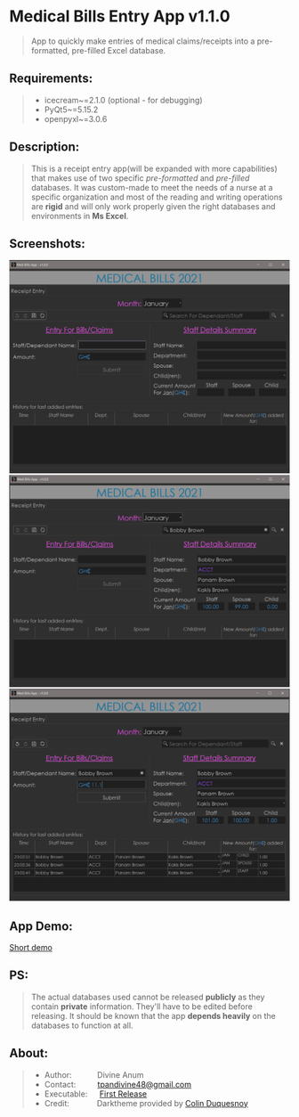 # Medical Bills Entry App v1.1.0
 >App to quickly make entries of medical claims/receipts into a pre-formatted, pre-filled Excel database.

## Requirements:
>- icecream~=2.1.0 (optional - for debugging)
>- PyQt5~=5.15.2
>- openpyxl~=3.0.6

## Description:
> This is a receipt entry app(will be expanded with more capabilities) that makes use of two specific *pre-formatted*
and *pre-filled* databases. It was custom-made to meet the needs of a nurse at a specific organization and most of the
reading and writing operations are **rigid** and will only work properly given the right databases and environments in
**Ms Excel**.

## Screenshots:
<img src='https://raw.githubusercontent.com/CHR-onicles/Medical_Bills_Program/main/screenshots/ss-1.png' width=800 alt="ss-1">
<img src='https://raw.githubusercontent.com/CHR-onicles/Medical_Bills_Program/main/screenshots/ss-2.png' width=800 alt="ss-2">
<img src='https://raw.githubusercontent.com/CHR-onicles/Medical_Bills_Program/main/screenshots/ss-3.png' width=800 alt="ss-3">

## App Demo:
[Short demo](https://imgur.com/3FAxKkB)

## PS:
> The actual databases used cannot be released **publicly** as they contain **private** information. They'll have to
be edited before releasing. It should be known that the app **depends heavily** on the databases to function at all.


## About:
>- Author:     &emsp;&emsp;&emsp;Divine Anum
>- Contact:    &ensp;&emsp;&emsp;tpandivine48@gmail.com
>- Executable: &emsp;&nbsp;[First Release](https://github.com/CHR-onicles/Medical_Bills_Program/releases/tag/v1.0)
>- Credit:     &emsp;&emsp;&nbsp;&emsp;Darktheme provided by [Colin Duquesnoy](https://github.com/ColinDuquesnoy)
